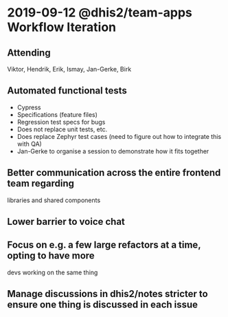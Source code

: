# 2019-09-12 @dhis2/team-apps Workflow Iteration

## Attending

Viktor, Hendrik, Erik, Ismay, Jan-Gerke, Birk

## Automated functional tests

- Cypress
- Specifications (feature files)
- Regression test specs for bugs
- Does not replace unit tests, etc.
- Does replace Zephyr test cases (need to figure out how to integrate
  this with QA)
- Jan-Gerke to organise a session to demonstrate how it fits together

## Better communication across the entire frontend team regarding
libraries and shared components

## Lower barrier to voice chat

## Focus on e.g. a few large refactors at a time, opting to have more
devs working on the same thing

## Manage discussions in dhis2/notes stricter to ensure one thing is discussed in each issue
